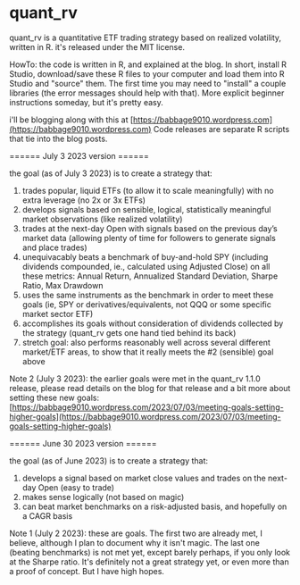 # quant_rv
quant_rv is a quantitative ETF trading strategy based on realized volatility, written in R. it's released under the MIT license.

HowTo: the code is written in R, and explained at the blog. In short, install R Studio, download/save these R files to your computer and load them into R Studio and "source" them. The first time you may need to "install" a couple libraries (the error messages should help with that). More explicit beginner instructions someday, but it's pretty easy.

i'll be blogging along with this at [https://babbage9010.wordpress.com](https://babbage9010.wordpress.com) Code releases are separate R scripts that tie into the blog posts.

====== July 3 2023 version ======

the goal (as of July 3 2023) is to create a strategy that: 
1. trades popular, liquid ETFs (to allow it to scale meaningfully) with no extra leverage (no 2x or 3x ETFs)
2. develops signals based on sensible, logical, statistically meaningful market observations (like realized volatility)
3. trades at the next-day Open with signals based on the previous day’s market data (allowing plenty of time for followers to generate signals and place trades)
4. unequivacably beats a benchmark of buy-and-hold SPY (including dividends compounded, ie., calculated using Adjusted Close) on all these metrics: Annual Return, Annualized Standard Deviation, Sharpe Ratio, Max Drawdown
5. uses the same instruments as the benchmark in order to meet these goals (ie, SPY or derivatives/equivalents, not QQQ or some specific market sector ETF)
6. accomplishes its goals without consideration of dividends collected by the strategy (quant_rv gets one hand tied behind its back)
7. stretch goal: also performs reasonably well across several different market/ETF areas, to show that it really meets the #2 (sensible) goal above

Note 2 (July 3 2023): the earlier goals were met in the quant_rv 1.1.0 release, please read details on the blog for that release and a bit more about setting these new goals: 
 [https://babbage9010.wordpress.com/2023/07/03/meeting-goals-setting-higher-goals](https://babbage9010.wordpress.com/2023/07/03/meeting-goals-setting-higher-goals)

====== June 30 2023 version ======

the goal (as of June 2023) is to create a strategy that: 
1. develops a signal based on market close values and trades on the next-day Open (easy to trade)
2. makes sense logically (not based on magic)
3. can beat market benchmarks on a risk-adjusted basis, and hopefully on a CAGR basis

Note 1 (July 2 2023): these are goals. The first two are already met, I believe, although I plan to document why it isn't magic.  The last one (beating benchmarks) is not met yet, except barely perhaps, if you only look at the Sharpe ratio.  It's definitely not a great strategy yet, or even more than a proof of concept. But I have high hopes.
